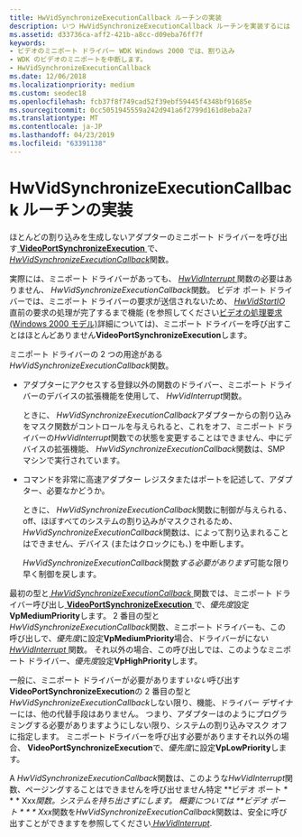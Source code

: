 ```yaml
---
title: HwVidSynchronizeExecutionCallback ルーチンの実装
description: いつ HwVidSynchronizeExecutionCallback ルーチンを実装するには
ms.assetid: d33736ca-aff2-421b-a8cc-d09eba76ff7f
keywords:
- ビデオのミニポート ドライバー WDK Windows 2000 では、割り込み
- WDK のビデオのミニポートを中断します。
- HwVidSynchronizeExecutionCallback
ms.date: 12/06/2018
ms.localizationpriority: medium
ms.custom: seodec18
ms.openlocfilehash: fcb37f8f749cad52f39ebf59445f4348bf91685e
ms.sourcegitcommit: 0cc5051945559a242d941a6f2799d161d8eba2a7
ms.translationtype: MT
ms.contentlocale: ja-JP
ms.lasthandoff: 04/23/2019
ms.locfileid: "63391138"
---
```

# <a name="implementing-a-hwvidsynchronizeexecutioncallback-routine"></a>HwVidSynchronizeExecutionCallback ルーチンの実装

ほとんどの割り込みを生成しないアダプターのミニポート ドライバーを呼び出す[ **VideoPortSynchronizeExecution** ](https://msdn.microsoft.com/library/windows/hardware/ff570372)で、 [ *HwVidSynchronizeExecutionCallback*](https://msdn.microsoft.com/library/windows/hardware/ff567369)関数。

実際には、ミニポート ドライバーがあっても、 [ *HwVidInterrupt* ](https://msdn.microsoft.com/library/windows/hardware/ff567349)関数の必要はありません、 *HwVidSynchronizeExecutionCallback*関数。 ビデオ ポート ドライバーでは、ミニポート ドライバーの要求が送信されないため、 [ *HwVidStartIO* ](https://msdn.microsoft.com/library/windows/hardware/ff567367)直前の要求の処理が完了するまで機能 (を参照してください[ビデオの処理要求 (Windows 2000 モデル)](processing-video-requests--windows-2000-model-.md)詳細については)、ミニポート ドライバーを呼び出すことはほとんどありません**VideoPortSynchronizeExecution**します。

ミニポート ドライバーの 2 つの用途がある*HwVidSynchronizeExecutionCallback*関数。

-   アダプターにアクセスする登録以外の関数のドライバー、ミニポート ドライバーのデバイスの拡張機能を使用して、 *HwVidInterrupt*関数。

    ときに、 *HwVidSynchronizeExecutionCallback*アダプターからの割り込みをマスク関数がコントロールを与えられると、これをオフ、ミニポート ドライバーの*HwVidInterrupt*関数での状態を変更することはできません、中にデバイスの拡張機能、 *HwVidSynchronizeExecutionCallback*関数は、SMP マシンで実行されています。

-   コマンドを非常に高速アダプター レジスタまたはポートを記述して、アダプター、必要なかどうか。

    ときに、 *HwVidSynchronizeExecutionCallback*関数に制御が与えられる、off、ほぼすべてのシステムの割り込みがマスクされるため、 *HwVidSynchronizeExecutionCallback*関数は、によって割り込まれることはできません、デバイス (またはクロックにも、) を中断します。

    *HwVidSynchronizeExecutionCallback*関数*する必要があります*可能な限り早く制御を戻します。

最初の型と[ *HwVidSynchronizeExecutionCallback* ](https://msdn.microsoft.com/library/windows/hardware/ff567369)関数では、ミニポート ドライバー呼び出し[ **VideoPortSynchronizeExecution** ](https://msdn.microsoft.com/library/windows/hardware/ff570372)で、*優先度*設定**VpMediumPriority**します。 2 番目の型と*HwVidSynchronizeExecutionCallback*関数、ミニポート ドライバーも、この呼び出しで、*優先度*に設定**VpMediumPriority**場合、ドライバーがにない[ *HwVidInterrupt* ](https://msdn.microsoft.com/library/windows/hardware/ff567349)関数。 それ以外の場合、この呼び出しでは、このようなミニポート ドライバー、*優先度*設定**VpHighPriority**します。

一般に、ミニポート ドライバーが必要があります*いない*呼び出す**VideoPortSynchronizeExecution**の 2 番目の型と*HwVidSynchronizeExecutionCallback*しない限り、機能、ドライバー デザイナーには、他の代替手段はありません。 つまり、アダプターはのようにプログラミングする必要がありますようにしない限り、システムの割り込みマスク オフに指定します。 ミニポート ドライバーを呼び出す必要がありますそれ以外の場合、 **VideoPortSynchronizeExecution**で、*優先度*に設定**VpLowPriority**します。

A *HwVidSynchronizeExecutionCallback*関数は、このような*HwVidInterrupt*関数、ページングすることはできませんを呼び出せません特定 **ビデオ ポート * * * Xxx*関数。システムを持ち出さずにします。 概要については **ビデオ ポート * * * Xxx*関数を*HwVidSynchronizeExecutionCallback*関数は、安全に呼び出すことができますを参照してください[ *HwVidInterrupt*](https://msdn.microsoft.com/library/windows/hardware/ff567349).

 

 





